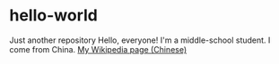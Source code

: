 # hello-world
Just another repository
Hello, everyone! I'm a middle-school student. I come from China.
[My Wikipedia page (Chinese)](https://zh.wikipedia.org/wiki/User:TianSalt)
